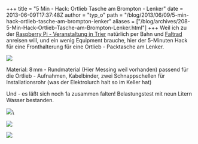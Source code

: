 +++
title = "5 Min - Hack: Ortlieb Tasche am Brompton - Lenker"
date = 2013-06-09T17:37:48Z
author = "typ_o"
path = "/blog/2013/06/09/5-min-hack-ortlieb-tasche-am-brompton-lenker"
aliases = ["/blog/archives/208-5-Min-Hack-Ortlieb-Tasche-am-Brompton-Lenker.html"]
+++
Weil ich zu der [Raspberry Pi - Veranstaltung in
Trier](https://www.piandmore.de/) natürlich per Bahn und
[Faltrad](https://www.brompton.de/) anreisen will, und ein wenig
Equipment brauche, hier der 5-Minuten Hack für eine Fronthalterung für
eine Ortlieb - Packtasche am Lenker.

![](/media/ortl01.jpg)

Material: 8 mm - Rundmaterial (Hier Messing weil vorhanden) passend für
die Ortlieb - Aufnahmen, Kabelbinder, zwei Schnappschellen für
Installationsrohr (was der Elektrolurch halt so im Keller hat)

Und - es läßt sich noch 1a zusammen falten! Belastungstest mit neun
Litern Wasser bestanden.

![](/media/ortl02.jpg)\

![](/media/ortl03.jpg)

![](/media/ortl04.jpg)
